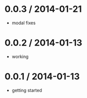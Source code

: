 
0.0.3 / 2014-01-21
===================
  - modal fixes


0.0.2 / 2014-01-13
===================
  - working


0.0.1 / 2014-01-13
===================
  - getting started

